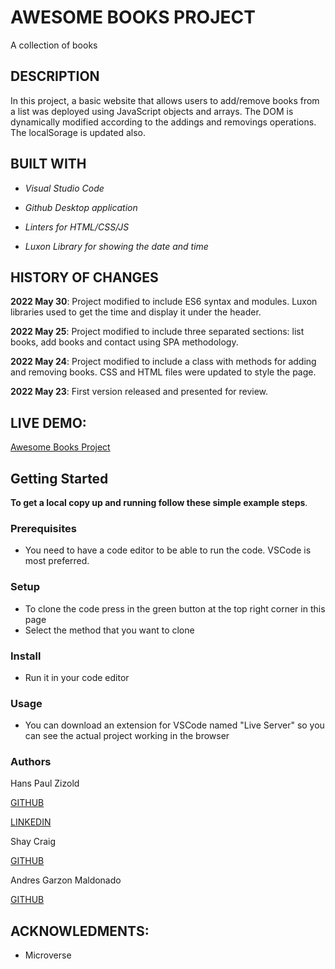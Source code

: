# AWESOME BOOKS PROJECT
A collection of books

## DESCRIPTION
In this project, a basic website that allows users to add/remove books from a list was deployed using JavaScript objects and arrays.
The DOM is dynamically modified according to the addings and removings operations. The localSorage is updated also.

## BUILT WITH
- *Visual Studio Code*

- *Github Desktop application*

- *Linters for HTML/CSS/JS*

- *Luxon Library for showing the date and time*

## HISTORY OF CHANGES
**2022 May 30**: Project modified to include ES6 syntax and modules. Luxon libraries used to get the time and display it under the header.

**2022 May 25**: Project modified to include three separated sections: list books, add books and contact using SPA methodology.

**2022 May 24**: Project modified to include a class with methods for adding and removing books. CSS and HTML files were updated to style the page.

**2022 May 23**: First version released and presented for review.

## LIVE DEMO: 

[Awesome Books Project](https://hanszizold.github.io/Awesome_Books/)

## Getting Started

**To get a local copy up and running follow these simple example steps**.

### Prerequisites

- You need to have a code editor to be able to run the code. VSCode is most preferred.

### Setup

- To clone the code press in the green button at the top right corner in this page
- Select the method that you want to clone

### Install

- Run it in your code editor

### Usage

- You can download an extension for VSCode named "Live Server" so you can see the actual project working in the browser

### Authors

Hans Paul Zizold
    
  [GITHUB](https://github.com/HansZizold)

  [LINKEDIN](https://www.linkedin.com/in/hans-paul-zizold-37129037/)

Shay Craig
    
  [GITHUB](https://github.com/craigs40)

Andres Garzon Maldonado
    
  [GITHUB](https://github.com/andgarzonmal)

## ACKNOWLEDMENTS: 

- Microverse